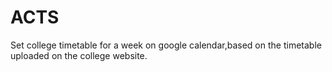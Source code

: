 # ACTS
Set college timetable for a week on google calendar,based on the timetable uploaded on the college website.
